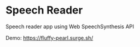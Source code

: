 # Speech Reader

Speech reader app using Web SpeechSynthesis API

Demo: https://fluffy-pearl.surge.sh/